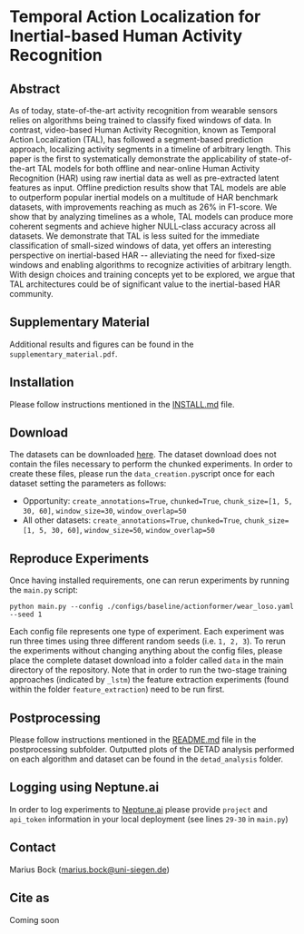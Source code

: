 # Temporal Action Localization for Inertial-based Human Activity Recognition

## Abstract
As of today, state-of-the-art activity recognition from wearable sensors relies on algorithms being trained to classify fixed windows of data. In contrast, video-based Human Activity Recognition, known as Temporal Action Localization (TAL), has followed a segment-based prediction approach, localizing activity segments in a timeline of arbitrary length. This paper is the first to systematically demonstrate the applicability of state-of-the-art TAL models for both offline and near-online Human Activity Recognition (HAR) using raw inertial data as well as pre-extracted latent features as input.  Offline prediction results show that TAL models are able to outperform popular inertial models on a multitude of HAR benchmark datasets, with improvements reaching as much as 26\% in F1-score. We show that by analyzing timelines as a whole, TAL models can produce more coherent segments and achieve higher NULL-class accuracy across all datasets. We demonstrate that TAL is less suited for the immediate classification of small-sized windows of data, yet offers an interesting perspective on inertial-based HAR -- alleviating the need for fixed-size windows and enabling algorithms to recognize activities of arbitrary length. With design choices and training concepts yet to be explored, we argue that TAL architectures could be of significant value to the inertial-based HAR community.

## Supplementary Material
Additional results and figures can be found in the `supplementary_material.pdf`.

## Installation
Please follow instructions mentioned in the [INSTALL.md](/INSTALL.md) file.

## Download
The datasets can be downloaded [here](https://www.kaggle.com/datasets/anonymisedanon/imwut-submission-5142-data). The dataset download does not contain the files necessary to perform the chunked experiments. In order to create these files, please run the `data_creation.py`script once for each dataset setting the parameters as follows:

- Opportunity: `create_annotations=True`, `chunked=True`, `chunk_size=[1, 5, 30, 60]`, `window_size=30`, `window_overlap=50`
- All other datasets: `create_annotations=True`, `chunked=True`, `chunk_size=[1, 5, 30, 60]`, `window_size=50`, `window_overlap=50`

## Reproduce Experiments
Once having installed requirements, one can rerun experiments by running the `main.py` script:

````
python main.py --config ./configs/baseline/actionformer/wear_loso.yaml --seed 1
````

Each config file represents one type of experiment. Each experiment was run three times using three different random seeds (i.e. `1, 2, 3`). To rerun the experiments without changing anything about the config files, please place the complete dataset download into a folder called `data` in the main directory of the repository. Note that in order to run the two-stage training approaches (indicated by `_lstm`) the feature extraction experiments (found within the folder `feature_extraction`) need to be run first.

## Postprocessing
Please follow instructions mentioned in the [README.md](/postprocessing/README.md) file in the postprocessing subfolder. Outputted plots of the DETAD analysis performed on each algorithm and dataset can be found in the `detad_analysis` folder.

## Logging using Neptune.ai
In order to log experiments to [Neptune.ai](https://neptune.ai) please provide `project` and `api_token` information in your local deployment (see lines `29-30` in `main.py`)

## Contact
Marius Bock (marius.bock@uni-siegen.de)

## Cite as
Coming soon
